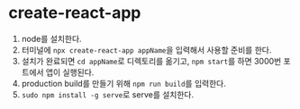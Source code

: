 # create-react-app

1. node를 설치한다.
2. 터미널에 `npx create-react-app appName`을 입력해서 사용할 준비를 한다.
3. 설치가 완료되면 `cd appName`로 디렉토리를 옮기고, `npm start`를 하면 3000번 포트에서 앱이 실행된다.
4. production build를 만들기 위해 `npm run build`를 입력한다.
5. `sudo npm install -g serve`로 serve를 설치한다.